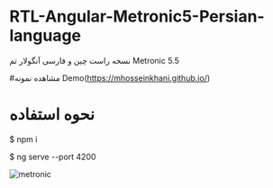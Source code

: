 # RTL-Angular-Metronic5-Persian-language
نسخه راست چین و فارسی آنگولار تم Metronic 5.5

#مشاهده نمونه
Demo(https://mhosseinkhani.github.io/)

# نحوه استفاده
$ npm i

$ ng serve --port 4200



![metronic](https://user-images.githubusercontent.com/7759074/53700136-74178300-3e04-11e9-9672-41fdc8f06f13.PNG)
